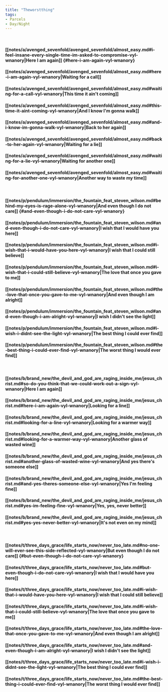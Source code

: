 ```yaml
---
title: "Theworstthing"
tags:
- Parcels
- Day∕Night
---
```

&nbsp;
#### [[notes/a/avenged_sevenfold/avenged_sevenfold/almost_easy.md#i-feel-insane-every-single-time-im-asked-to-compromise-vyl-wnanory|Here I am again]] {#here-i-am-again-vyl-wnanory}
#### [[notes/a/avenged_sevenfold/avenged_sevenfold/almost_easy.md#here-i-am-again-vyl-wnanory|Waiting for a call]]
#### [[notes/a/avenged_sevenfold/avenged_sevenfold/almost_easy.md#waiting-for-a-call-vyl-wnanory|This time it ain't coming]]
#### [[notes/a/avenged_sevenfold/avenged_sevenfold/almost_easy.md#this-time-it-aint-coming-vyl-wnanory|And I know I'm gonna walk]]
#### [[notes/a/avenged_sevenfold/avenged_sevenfold/almost_easy.md#and-i-know-im-gonna-walk-vyl-wnanory|Back to her again]]
#### [[notes/a/avenged_sevenfold/avenged_sevenfold/almost_easy.md#back-to-her-again-vyl-wnanory|Waiting for a lie]]
#### [[notes/a/avenged_sevenfold/avenged_sevenfold/almost_easy.md#waiting-for-a-lie-vyl-wnanory|Waiting for another one]]
#### [[notes/a/avenged_sevenfold/avenged_sevenfold/almost_easy.md#waiting-for-another-one-vyl-wnanory|Another way to waste my time]]
&nbsp;
#### [[notes/p/pendulum/immersion/the_fountain_feat_steven_wilson.md#behind-my-eyes-is-rage-alone-vyl-wnanory|And even though I do not care]] {#and-even-though-i-do-not-care-vyl-wnanory}
#### [[notes/p/pendulum/immersion/the_fountain_feat_steven_wilson.md#and-even-though-i-do-not-care-vyl-wnanory|I wish that I would have you here]]
#### [[notes/p/pendulum/immersion/the_fountain_feat_steven_wilson.md#i-wish-that-i-would-have-you-here-vyl-wnanory|I wish that I could still believe]]
#### [[notes/p/pendulum/immersion/the_fountain_feat_steven_wilson.md#i-wish-that-i-could-still-believe-vyl-wnanory|The love that once you gave to me]]
#### [[notes/p/pendulum/immersion/the_fountain_feat_steven_wilson.md#the-love-that-once-you-gave-to-me-vyl-wnanory|And even though I am alright]]
#### [[notes/p/pendulum/immersion/the_fountain_feat_steven_wilson.md#and-even-though-i-am-alright-vyl-wnanory|I wish I didn't see the light]]
#### [[notes/p/pendulum/immersion/the_fountain_feat_steven_wilson.md#i-wish-i-didnt-see-the-light-vyl-wnanory|The best thing I could ever find]]
#### [[notes/p/pendulum/immersion/the_fountain_feat_steven_wilson.md#the-best-thing-i-could-ever-find-vyl-wnanory|The worst thing I would ever find]]
&nbsp;
#### [[notes/b/brand_new/the_devil_and_god_are_raging_inside_me/jesus_christ.md#so-do-you-think-that-we-could-work-out-a-sign-vyl-wnanory|Here I am again]]
#### [[notes/b/brand_new/the_devil_and_god_are_raging_inside_me/jesus_christ.md#here-i-am-again-vyl-wnanory|Looking for a line]]
#### [[notes/b/brand_new/the_devil_and_god_are_raging_inside_me/jesus_christ.md#looking-for-a-line-vyl-wnanory|Looking for a warmer way]]
#### [[notes/b/brand_new/the_devil_and_god_are_raging_inside_me/jesus_christ.md#looking-for-a-warmer-way-vyl-wnanory|Another glass of wasted wine]]
#### [[notes/b/brand_new/the_devil_and_god_are_raging_inside_me/jesus_christ.md#another-glass-of-wasted-wine-vyl-wnanory|And yes there's someone else]]
#### [[notes/b/brand_new/the_devil_and_god_are_raging_inside_me/jesus_christ.md#and-yes-theres-someone-else-vyl-wnanory|Yes I'm feeling fine]]
#### [[notes/b/brand_new/the_devil_and_god_are_raging_inside_me/jesus_christ.md#yes-im-feeling-fine-vyl-wnanory|Yes, yes, never better]]
#### [[notes/b/brand_new/the_devil_and_god_are_raging_inside_me/jesus_christ.md#yes-yes-never-better-vyl-wnanory|It's not even on my mind]]
&nbsp;
#### [[notes/t/three_days_grace/life_starts_now/never_too_late.md#no-one-will-ever-see-this-side-reflected-vyl-wnanory|But even though I do not care]] {#but-even-though-i-do-not-care-vyl-wnanory}
#### [[notes/t/three_days_grace/life_starts_now/never_too_late.md#but-even-though-i-do-not-care-vyl-wnanory|I wish that I would have you here]]
#### [[notes/t/three_days_grace/life_starts_now/never_too_late.md#i-wish-that-i-would-have-you-here-vyl-wnanory|I wish that I could still believe]]
#### [[notes/t/three_days_grace/life_starts_now/never_too_late.md#i-wish-that-i-could-still-believe-vyl-wnanory|The love that once you gave to me]]
#### [[notes/t/three_days_grace/life_starts_now/never_too_late.md#the-love-that-once-you-gave-to-me-vyl-wnanory|And even though I am alright]]
#### [[notes/t/three_days_grace/life_starts_now/never_too_late.md#and-even-though-i-am-alright-vyl-wnanory|I wish I didn't see the light]]
#### [[notes/t/three_days_grace/life_starts_now/never_too_late.md#i-wish-i-didnt-see-the-light-vyl-wnanory|The best thing I could ever find]]
#### [[notes/t/three_days_grace/life_starts_now/never_too_late.md#the-best-thing-i-could-ever-find-vyl-wnanory|The worst thing I would ever find]]
